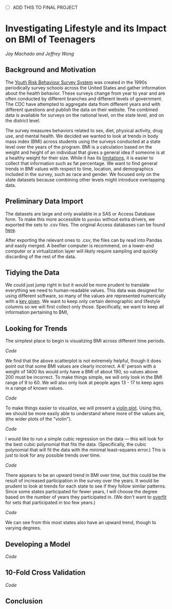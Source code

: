 - [ ] ADD THIS TO FINAL PROJECT

# Investigating Lifestyle and its Impact on BMI of Teenagers
_Jay Machado and Jeffrey Wong_

## Background and Motivation

The [Youth Risk Behaviour Survey System](https://www.cdc.gov/healthyyouth/data/yrbs/overview.htm) was created in the 1990s periodically survey schools across the United States and gather information about the health behavior. These surveys change from year to year and are often conducted by different branches and different levels of government. The CDC have attempted to aggregate data from different years and with different questions and publish the data on their website. The combined data is available for surveys on the national level, on the state level, and on the district level.

The survey measures behaviors related to sex, diet, physical activity, drug use, and mental health. We decided we wanted to look at trends in body mass index (BMI) across students using the surveys conducted at a state level over the years of the program. BMI is a calculation based on the weight and height of an individual that gives a general idea if someone is at a healthy weight for their size. While it has its [limitations](https://en.wikipedia.org/wiki/Body_mass_index#Limitations), it is easier to collect that information such as fat percentage. We want to find general trends in BMI values with respect to time, location, and demographics included in the survey, such as race and gender. We focused only on the state datasets because combining other levels might introduce overlapping data.

## Preliminary Data Import

The datasets are large and only available in a SAS or Access Database form. To make this more accessible to `pandas` without extra drivers, we exported the sets to .csv files. The original Access databases can be found [here](https://www.cdc.gov/healthyyouth/data/yrbs/data.htm). 

After exporting the relevant ones to .csv, the files can by read into Pandas and easily merged. A beefier computer is recommend, on a lower-end computer or a virtualization layer will likely require sampling and quickly discarding of the rest of the data.

## Tidying the Data

We could just jump right in but it would be more prudent to translate everything we need to human-readable values. This data was designed for using different software, so many of the values are represented numerically with a [key given](https://www.cdc.gov/healthyyouth/data/yrbs/pdf/2017/2017_yrbs_sadc_documentation.pdf). We want to keep only certain demographic and lifestyle columns so we will first collect only those. Specifically, we want to keep all information pertaining to BMI, 

## Looking for Trends

The simplest place to begin is visualizing BMI across different time periods.

_Code_

We find that the above scatterplot is not extremely helpful, though it does point out that some BMI values are clearly incorrect. A 6' person with a weight of 1400 lbs would only have a BMI of about 190, so values above 200 must be incorrect. To make things simple, we will only look in the BMI range of 9 to 60. We will also only look at people ages 13 - 17 to keep ages in a range of known values.

_Code_

To make things easier to visualize, we will present a [violin plot](https://en.wikipedia.org/wiki/Violin_plot). Using this, we should be more easily able to understand where more of the values are, (the wider plots of the "violin").

_Code_

I would like to run a simple cubic regression on the data — this will look for the best cubic polynomial that fits the data. (Specifically, the cubic polynomial that will fit the data with the minimal least–squares error.) This is just to look for any possible trends over time.

_Code_

There appears to be an upward trend in BMI over time, but this could be the result of increased participation in the survey over the years. It would be prudent to look at trends for each state to see if they follow similar patterns. Since some states participated for fewer years, I will choose the degree based on the number of years they participated in. (We don't want to [overfit](https://en.wikipedia.org/wiki/Overfitting) for sets that participated in too few years.)

_Code_

We can see from this most states also have an upward trend, though to varying degrees. 

## Developing a Model

_Code_

## 10-Fold Cross Validation

_Code_

## Conclusion
